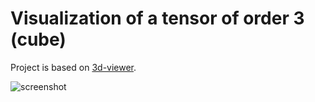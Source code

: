 # Visualization of a tensor of order 3 (cube)

Project is based on [3d-viewer](https://github.com/lyrahgames/3d-viewer).

![screenshot](tensord.png)
